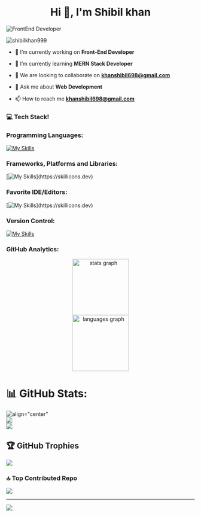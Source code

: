<h1 align="center">Hi 👋, I'm Shibil khan</h1>
<img class="header" src="https://github.com/user-attachments/assets/f4fef802-210d-4103-bbc6-00a9ca8e0b7f" alt="FrontEnd Developer" />






<p align="left"> <img src="https://komarev.com/ghpvc/?username=shibilkhan999&label=Profile%20views&color=0e75b6&style=flat" alt="shibilkhan999" /> </p>

- 🔭 I’m currently working on **Front-End Developer**

- 🌱 I’m currently learning **MERN Stack Developer**

- 👯 We are looking to collaborate on **khanshibil698@gmail.com**

- 💬 Ask me about **Web Development**

- 📫 How to reach me **khanshibil698@gmail.com**


### 💻 Tech Stack!

### Programming Languages:
[![My Skills](https://skillicons.dev/icons?i=js,html,css)](https://skillicons.dev)

### Frameworks, Platforms and Libraries:
[![My Skills](https://skillicons.dev/icons?i=react,mui,vite,tailwindcss,bootstrap,)](https://skillicons.dev)



### Favorite IDE/Editors:
[![My Skills](https://skillicons.dev/icons?i=vscode,)](https://skillicons.dev)



### Version Control:
[![My Skills](https://skillicons.dev/icons?i=git,github)](https://skillicons.dev)


### GitHub Analytics:

    

<div align="center">
  <img src="https://github-readme-stats.vercel.app/api?username=maurodesouza&hide_title=false&hide_rank=false&show_icons=true&include_all_commits=true&count_private=true&disable_animations=false&theme=dracula&locale=en&hide_border=false" height="150" alt="stats graph"  />
    <br clear="both">
  <img src="https://github-readme-stats.vercel.app/api/top-langs?username=maurodesouza&locale=en&hide_title=false&layout=compact&card_width=320&langs_count=5&theme=dracula&hide_border=false" height="150" alt="languages graph"  />
</div>







# 📊 GitHub Stats:
![align="center"](https://github-readme-stats.vercel.app/api?username=shibilkhan999&theme=aura&hide_border=true&include_all_commits=false&count_private=false)<br/>
![](https://nirzak-streak-stats.vercel.app/?user=shibilkhan999&theme=aura&hide_border=true)<br/>
![](https://github-readme-stats.vercel.app/api/top-langs/?username=shibilkhan999&theme=aura&hide_border=true&include_all_commits=false&count_private=false&layout=compact)

## 🏆 GitHub Trophies
![](https://github-profile-trophy.vercel.app/?username=shibilkhan999&theme=onedark&no-frame=false&no-bg=true&margin-w=4)

### 🔝 Top Contributed Repo
![](https://github-contributor-stats.vercel.app/api?username=shibilkhan999&limit=5&theme=dark&combine_all_yearly_contributions=true)

---
[![](https://visitcount.itsvg.in/api?id=shibilkhan999&icon=0&color=0)](https://visitcount.itsvg.in)

<!-- Proudly created with GPRM ( https://gprm.itsvg.in ) -->




<!--
**Shibilkhan999/Shibilkhan999** is a ✨ _special_ ✨ repository because its `README.md` (this file) appears on your GitHub profile.

Here are some ideas to get you started:

- 🔭 I’m currently working on ...
- 🌱 I’m currently learning ...
- 👯 I’m looking to collaborate on ...
- 🤔 I’m looking for help with ...
- 💬 Ask me about ...
- 📫 How to reach me: ...
- 😄 Pronouns: ...
- ⚡ Fun fact: ...
-->
